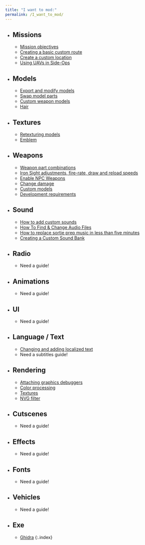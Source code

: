 ```yaml
---
title: "I want to mod:"
permalink: /I_want_to_mod/
---
```


  - ## Missions
    - [Mission objectives](/Mission_Objectives)
    - [Creating a basic custom route](/Creating_a_basic_custom_route/)
    - [Create a custom location](/Create_a_Custom_Map)
    - [Using UAVs in Side-Ops](/Using_UAVs_in_Side_Ops)
  - ## Models
    - [Export and modify models](/Using_FMDL_Studio_with_Blender/)
    - [Swap model parts](/Mesh_Mashup)
    - [Custom weapon models](/Custom_weapons)
    - [Hair](/Hair_Materials)
  - ## Textures
    - [Retexturing models](/Retexturing_the_Bionic_Arm/)
    - [Emblem](/Emblem/)
  - ## Weapons
    - [Weapon part combinations](/Chimera_Weapon_System/)
    - [Iron Sight adjustments, fire-rate, draw and reload speeds](/Iron_Sight_adjustments,_fire-rate,_draw_and_reload_speeds/)
    - [Enable NPC Weapons](/Enabling_CS_Weapons/)
    - [Change damage](/Damage_Tables/)
    - [Custom models](/Custom_weapons)
    - [Development requirements](/EquipDevelopSetting/)
  - ## Sound
    - [How to add custom sounds](/How_to_add_custom_sounds)
    - [How To Find & Change Audio Files](/How_To_Find_&_Change_Audio_Files)
    - [How to replace sortie prep music in less than five minutes](/How_to_replace_sortie_prep_music_in_less_than_five_minutes)
    - [Creating a Custom Sound Bank](/Creating_a_Custom_Sound_Bank)
  - ## Radio
    - Need a guide!
  - ## Animations
    - Need a guide!
  - ## UI
    - Need a guide!
  - ## Language / Text
    - [Changing and adding localized text](/Lang_Files)
    - Need a subtitles guide!
  - ## Rendering
    - [Attaching graphics debuggers](/Attaching_graphics_debuggers/)
    - [Color processing](/FILTERLUT_Texture_Guide/)
    - [Textures](/Textures)
    - [NVG filter](/NVG_Filter)
  - ## Cutscenes
    - Need a guide!
  - ## Effects
    - Need a guide!
  - ## Fonts
    - Need a guide!
  - ## Vehicles
    - Need a guide!
  - ## Exe
    - [Ghidra](/Ghidra_tips)
{:.index}
